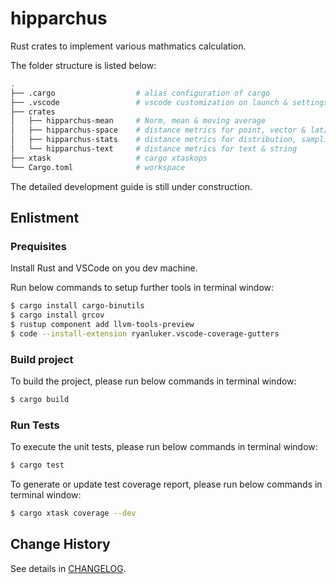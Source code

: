 # hipparchus

Rust crates to implement various mathmatics calculation.

The folder structure is listed below: 

``` bash
.
├── .cargo                  # alias configuration of cargo
├── .vscode                 # vscode customization on launch & settings json files
├── crates
│   ├── hipparchus-mean     # Norm, mean & moving average
│   ├── hipparchus-space    # distance metrics for point, vector & lat/lon
│   ├── hipparchus-stats    # distance metrics for distribution, sampling & set
│   └── hipparchus-text     # distance metrics for text & string 
├── xtask                   # cargo xtaskops
└── Cargo.toml              # workspace
```

The detailed development guide is still under construction.

## Enlistment

### Prequisites

Install Rust and VSCode on you dev machine. 

Run below commands to setup further tools in terminal window:
``` bash
$ cargo install cargo-binutils
$ cargo install grcov
$ rustup component add llvm-tools-preview
$ code --install-extension ryanluker.vscode-coverage-gutters
```

### Build project

To build the project, please run below commands in terminal window:

``` bash
$ cargo build
```

### Run Tests

To execute the unit tests, please run below commands in terminal window:
``` bash
$ cargo test
```

To generate or update test coverage report, please run below commands in terminal window:
``` bash
$ cargo xtask coverage --dev
```

## Change History

See details in [CHANGELOG](./CHANGELOG.md).
